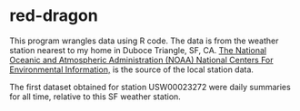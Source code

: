 # red-dragon

This program wrangles data using R code. The data is from 
the weather station nearest to my home in Duboce Triangle, SF, CA.
[The National Oceanic and Atmospheric Administration (NOAA) National Centers For Environmental Information,](https://www.ncdc.noaa.gov/cdo-web/datatools) is the source of the local station data.

The first dataset obtained for station USW00023272 were daily 
summaries for all time, relative to this SF weather station.
